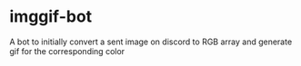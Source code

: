 # imggif-bot
A bot to initially convert a sent image on discord to RGB array and generate gif for the corresponding color
